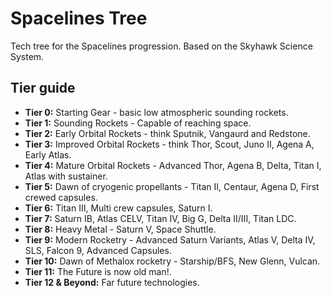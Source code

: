 # Spacelines Tree
Tech tree for the Spacelines progression. Based on the Skyhawk Science System.

## Tier guide

* **Tier 0:** Starting Gear - basic low atmospheric sounding rockets.
* **Tier 1:** Sounding Rockets - Capable of reaching space.
* **Tier 2:** Early Orbital Rockets - think Sputnik, Vangaurd and Redstone.
* **Tier 3:** Improved Orbital Rockets - think Thor, Scout, Juno II, Agena A, Early Atlas.
* **Tier 4:** Mature Orbital Rockets - Advanced Thor, Agena B, Delta, Titan I, Atlas with sustainer.
* **Tier 5:** Dawn of cryogenic propellants - Titan II, Centaur, Agena D, First crewed capsules.
* **Tier 6:** Titan III, Multi crew capsules, Saturn I.
* **Tier 7:** Saturn IB, Atlas CELV, Titan IV, Big G, Delta II/III, Titan LDC.
* **Tier 8:** Heavy Metal - Saturn V, Space Shuttle.
* **Tier 9:** Modern Rocketry - Advanced Saturn Variants, Atlas V, Delta IV, SLS, Falcon 9, Advanced Capsules.
* **Tier 10:** Dawn of Methalox rocketry - Starship/BFS, New Glenn, Vulcan.
* **Tier 11:** The Future is now old man!.
* **Tier 12 & Beyond:** Far future technologies.